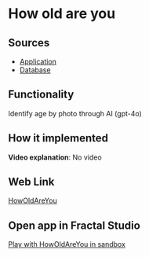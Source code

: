 # How old are you

## Sources

- [Application](https://github.com/LearnFractal/FractalPlatform/tree/main/FractalPlatform.Examples/Applications/HowOldAreYou/HowOldAreYouApplication.cs)
- [Database](https://github.com/LearnFractal/FractalPlatform/tree/main/FractalPlatform.Examples/Databases/HowOldAreYou)

## Functionality

Identify age by photo through AI (gpt-4o)

## How it implemented

**Video explanation**: No video

## Web Link

[HowOldAreYou](https://fraplat.com/jupiter/HowOldAreYou)

## Open app in Fractal Studio

[Play with HowOldAreYou in sandbox](https://fraplat.com/mars/FractalStudio/?tag=HowOldAreYou+template)


